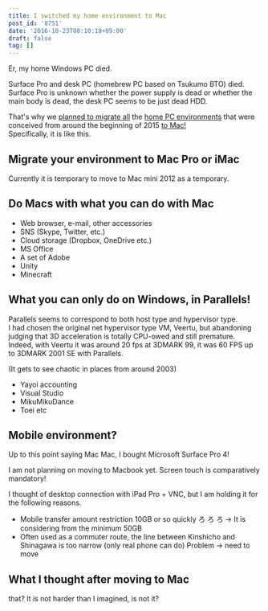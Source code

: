 ```yaml
---
title: I switched my home environment to Mac
post_id: '8751'
date: '2016-10-23T08:10:18+09:00'
draft: false
tag: []
---
```


Er, my home Windows PC died.

Surface Pro and desk PC (homebrew PC based on Tsukumo BTO) died.  
Surface Pro is unknown whether the power supply is dead or whether the main body is dead, the desk PC seems to be just dead HDD.

That's why we [planned to migrate all](https://twitter.com/danmaq/status/786926861414572033) the [home PC environments](https://twitter.com/danmaq/status/786926861414572033) that were conceived from around the beginning of 2015 [to Mac!](https://twitter.com/danmaq/status/786926861414572033)  
Specifically, it is like this.

## Migrate your environment to Mac Pro or iMac

Currently it is temporary to move to Mac mini 2012 as a temporary.

## Do Macs with what you can do with Mac

*   Web browser, e-mail, other accessories
*   SNS (Skype, Twitter, etc.)
*   Cloud storage (Dropbox, OneDrive etc.)
*   MS Office
*   A set of Adobe
*   Unity
*   Minecraft

## What you can only do on Windows, in Parallels!

Parallels seems to correspond to both host type and hypervisor type.  
I had chosen the original net hypervisor type VM, Veertu, but abandoning judging that 3D acceleration is totally CPU-owed and still premature. Indeed, with Veertu it was around 20 fps at 3DMARK 99, it was 60 FPS up to 3DMARK 2001 SE with Parallels.

(It gets to see chaotic in places from around 2003)

*   Yayoi accounting
*   Visual Studio
*   MikuMikuDance
*   Toei etc

## Mobile environment?

Up to this point saying Mac Mac, I bought Microsoft Surface Pro 4!

I am not planning on moving to Macbook yet. Screen touch is comparatively mandatory!

I thought of desktop connection with iPad Pro + VNC, but I am holding it for the following reasons.

*   Mobile transfer amount restriction 10GB or so quickly ろ ろ ろ → It is considering from the minimum 50GB
*   Often used as a commuter route, the line between Kinshicho and Shinagawa is too narrow (only real phone can do) Problem → need to move

## What I thought after moving to Mac

that? It is not harder than I imagined, is not it?